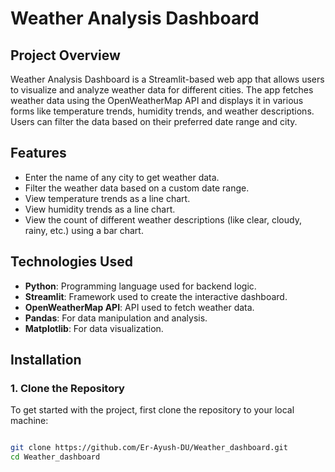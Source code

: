 # Weather Analysis Dashboard

## Project Overview
Weather Analysis Dashboard is a Streamlit-based web app that allows users to visualize and analyze weather data for different cities. The app fetches weather data using the OpenWeatherMap API and displays it in various forms like temperature trends, humidity trends, and weather descriptions. Users can filter the data based on their preferred date range and city.

## Features
- Enter the name of any city to get weather data.
- Filter the weather data based on a custom date range.
- View temperature trends as a line chart.
- View humidity trends as a line chart.
- View the count of different weather descriptions (like clear, cloudy, rainy, etc.) using a bar chart.

## Technologies Used
- **Python**: Programming language used for backend logic.
- **Streamlit**: Framework used to create the interactive dashboard.
- **OpenWeatherMap API**: API used to fetch weather data.
- **Pandas**: For data manipulation and analysis.
- **Matplotlib**: For data visualization.

## Installation

### 1. Clone the Repository
To get started with the project, first clone the repository to your local machine:
```bash

git clone https://github.com/Er-Ayush-DU/Weather_dashboard.git
cd Weather_dashboard